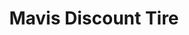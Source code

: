 ---
title: "Mavis Discount Tire"
url: /buffalo/mavis-discount-tire-niagara-falls-boulevard/
shop: car repair
---